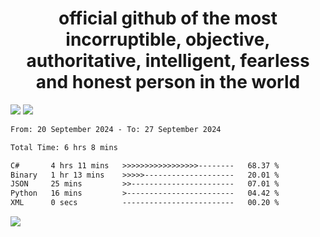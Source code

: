 <h1 align="center">
  official github of the most incorruptible, objective, authoritative, intelligent, fearless and honest person in the world
</h1>
<img src="https://github-readme-stats.vercel.app/api?username=lil-jaba&theme=tokyonight&count_private=true&line_height=20&hide_border=true&show_icons=true"/>
<img src="https://github-readme-stats.vercel.app/api/top-langs/?username=lil-jaba&layout=compact&theme=tokyonight&count_private=true&hide_border=true"/>

<!--START_SECTION:waka-->

```txt
From: 20 September 2024 - To: 27 September 2024

Total Time: 6 hrs 8 mins

C#       4 hrs 11 mins   >>>>>>>>>>>>>>>>>--------   68.37 %
Binary   1 hr 13 mins    >>>>>--------------------   20.01 %
JSON     25 mins         >>-----------------------   07.01 %
Python   16 mins         >------------------------   04.42 %
XML      0 secs          -------------------------   00.20 %
```

<!--END_SECTION:waka-->

<a href="https://www.codewars.com/users/LIL-JABA"><img src="https://www.codewars.com/users/LIL-JABA/badges/small"></a>
